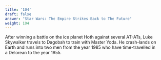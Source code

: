 ```yaml
---
title: '104'
draft: false
answer: "Star Wars: The Empire Strikes Back to The Future"
weight: 104
---
```

After winning a battle on the ice planet Hoth against several AT-ATs, Luke Skywalker travels to Dagobah to train with Master Yoda. He crash-lands on Earth and runs into two men from the year 1985 who have time-travelled in a Delorean to the year 1955.